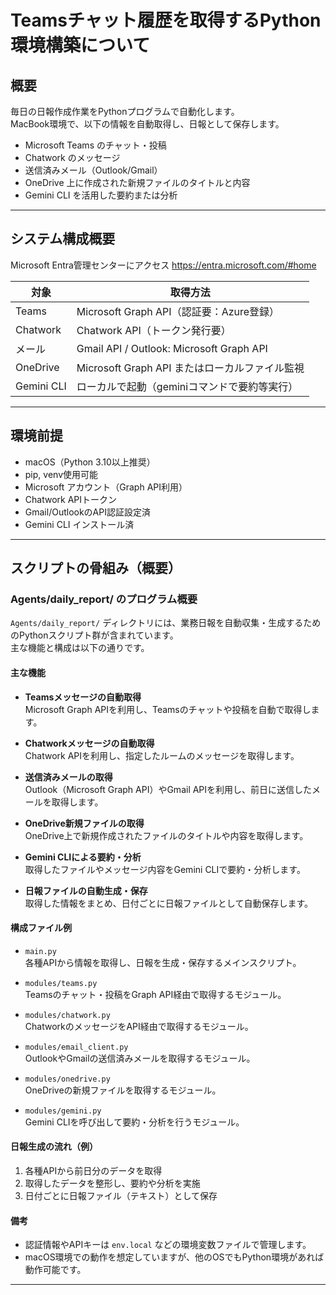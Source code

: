 # Teamsチャット履歴を取得するPython環境構築について

## 概要

毎日の日報作成作業をPythonプログラムで自動化します。  
MacBook環境で、以下の情報を自動取得し、日報として保存します。

- Microsoft Teams のチャット・投稿
- Chatwork のメッセージ
- 送信済みメール（Outlook/Gmail）
- OneDrive 上に作成された新規ファイルのタイトルと内容
- Gemini CLI を活用した要約または分析

---

## システム構成概要

Microsoft Entra管理センターにアクセス
https://entra.microsoft.com/#home

| 対象      | 取得方法                                      |
|-----------|-----------------------------------------------|
| Teams     | Microsoft Graph API（認証要：Azure登録）      |
| Chatwork  | Chatwork API（トークン発行要）                |
| メール    | Gmail API / Outlook: Microsoft Graph API      |
| OneDrive  | Microsoft Graph API またはローカルファイル監視 |
| Gemini CLI| ローカルで起動（geminiコマンドで要約等実行）  |

---

## 環境前提

- macOS（Python 3.10以上推奨）
- pip, venv使用可能
- Microsoft アカウント（Graph API利用）
- Chatwork APIトークン
- Gmail/OutlookのAPI認証設定済
- Gemini CLI インストール済

---

## スクリプトの骨組み（概要）
### Agents/daily_report/ のプログラム概要

`Agents/daily_report/` ディレクトリには、業務日報を自動収集・生成するためのPythonスクリプト群が含まれています。  
主な機能と構成は以下の通りです。

#### 主な機能

- **Teamsメッセージの自動取得**  
  Microsoft Graph APIを利用し、Teamsのチャットや投稿を自動で取得します。

- **Chatworkメッセージの自動取得**  
  Chatwork APIを利用し、指定したルームのメッセージを取得します。

- **送信済みメールの取得**  
  Outlook（Microsoft Graph API）やGmail APIを利用し、前日に送信したメールを取得します。

- **OneDrive新規ファイルの取得**  
  OneDrive上で新規作成されたファイルのタイトルや内容を取得します。

- **Gemini CLIによる要約・分析**  
  取得したファイルやメッセージ内容をGemini CLIで要約・分析します。

- **日報ファイルの自動生成・保存**  
  取得した情報をまとめ、日付ごとに日報ファイルとして自動保存します。

#### 構成ファイル例

- `main.py`  
  各種APIから情報を取得し、日報を生成・保存するメインスクリプト。

- `modules/teams.py`  
  Teamsのチャット・投稿をGraph API経由で取得するモジュール。

- `modules/chatwork.py`  
  ChatworkのメッセージをAPI経由で取得するモジュール。

- `modules/email_client.py`  
  OutlookやGmailの送信済みメールを取得するモジュール。

- `modules/onedrive.py`  
  OneDriveの新規ファイルを取得するモジュール。

- `modules/gemini.py`  
  Gemini CLIを呼び出して要約・分析を行うモジュール。

#### 日報生成の流れ（例）

1. 各種APIから前日分のデータを取得
2. 取得したデータを整形し、要約や分析を実施
3. 日付ごとに日報ファイル（テキスト）として保存

#### 備考

- 認証情報やAPIキーは `env.local` などの環境変数ファイルで管理します。
- macOS環境での動作を想定していますが、他のOSでもPython環境があれば動作可能です。

---
